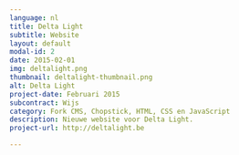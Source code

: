 ```yaml
---
language: nl
title: Delta Light
subtitle: Website
layout: default
modal-id: 2
date: 2015-02-01
img: deltalight.png
thumbnail: deltalight-thumbnail.png
alt: Delta Light
project-date: Februari 2015
subcontract: Wijs
category: Fork CMS, Chopstick, HTML, CSS en JavaScript
description: Nieuwe website voor Delta Light.
project-url: http://deltalight.be

---
```

